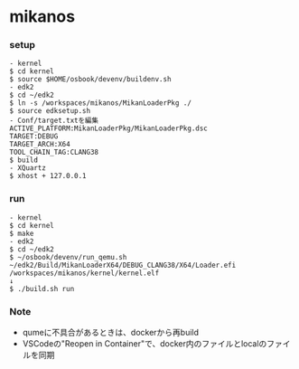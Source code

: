 # mikanos

### setup
```
- kernel
$ cd kernel
$ source $HOME/osbook/devenv/buildenv.sh
- edk2
$ cd ~/edk2
$ ln -s /workspaces/mikanos/MikanLoaderPkg ./
$ source edksetup.sh
- Conf/target.txtを編集
ACTIVE_PLATFORM:MikanLoaderPkg/MikanLoaderPkg.dsc
TARGET:DEBUG
TARGET_ARCH:X64
TOOL_CHAIN_TAG:CLANG38
$ build
- XQuartz
$ xhost + 127.0.0.1
```

### run
```
- kernel
$ cd kernel
$ make
- edk2
$ cd ~/edk2
$ ~/osbook/devenv/run_qemu.sh ~/edk2/Build/MikanLoaderX64/DEBUG_CLANG38/X64/Loader.efi /workspaces/mikanos/kernel/kernel.elf
↓
$ ./build.sh run
```

### Note
- qumeに不具合があるときは、dockerから再build
- VSCodeの"Reopen in Container"で、docker内のファイルとlocalのファイルを同期
